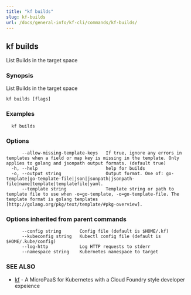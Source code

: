 ```yaml
---
title: "kf builds"
slug: kf-builds
url: /docs/general-info/kf-cli/commands/kf-builds/
---
```

## kf builds

List Builds in the target space

### Synopsis

List Builds in the target space

```
kf builds [flags]
```

### Examples

```
  kf builds
```

### Options

```
      --allow-missing-template-keys   If true, ignore any errors in templates when a field or map key is missing in the template. Only applies to golang and jsonpath output formats. (default true)
  -h, --help                          help for builds
  -o, --output string                 Output format. One of: go-template|go-template-file|json|jsonpath|jsonpath-file|name|template|templatefile|yaml.
      --template string               Template string or path to template file to use when -o=go-template, -o=go-template-file. The template format is golang templates [http://golang.org/pkg/text/template/#pkg-overview].
```

### Options inherited from parent commands

```
      --config string       Config file (default is $HOME/.kf)
      --kubeconfig string   Kubectl config file (default is $HOME/.kube/config)
      --log-http            Log HTTP requests to stderr
      --namespace string    Kubernetes namespace to target
```

### SEE ALSO

* [kf](/docs/general-info/kf-cli/commands/kf/)	 - A MicroPaaS for Kubernetes with a Cloud Foundry style developer expeience


